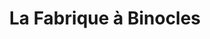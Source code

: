 ---
title: "La Fabrique à Binocles"
url: /bruay-sur-lescaut/la-fabrique-a-binocles/
shop: Optiker
---